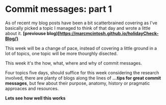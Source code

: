 # Commit messages: part 1
As of recent my blog posts have been a bit scatterbrained covering as I've basically picked a topic I managed to think of that day and wrote a little about it. **[previouse blog)[https://marcmcintosh.github.io/holidayCheck-Blog/}**

This week will be a change of pace, instead of covering a little ground in a lot of topics, one topic will be more thourghly disected.

This week it's the how, what, where and why of commit messages. 

Four topics five days, should suffice for this week considering the research involved, there are planty of blogs along the lines of __...tips for great commit messages__, but few about their purpose, anatomy, history or pragmatic approaces and resources. 

**Lets see how well this works**
